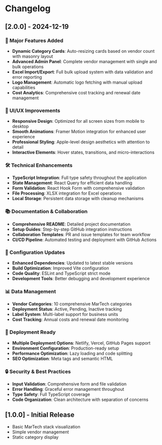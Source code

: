 # Changelog

## [2.0.0] - 2024-12-19

### 🚀 Major Features Added
- **Dynamic Category Cards**: Auto-resizing cards based on vendor count with masonry layout
- **Advanced Admin Panel**: Complete vendor management with single and bulk operations
- **Excel Import/Export**: Full bulk upload system with data validation and error reporting
- **Logo Management**: Automatic logo fetching with manual upload capabilities
- **Cost Analytics**: Comprehensive cost tracking and renewal date management

### 🎨 UI/UX Improvements
- **Responsive Design**: Optimized for all screen sizes from mobile to desktop
- **Smooth Animations**: Framer Motion integration for enhanced user experience
- **Professional Styling**: Apple-level design aesthetics with attention to detail
- **Interactive Elements**: Hover states, transitions, and micro-interactions

### 🛠️ Technical Enhancements
- **TypeScript Integration**: Full type safety throughout the application
- **State Management**: React Query for efficient data handling
- **Form Validation**: React Hook Form with comprehensive validation
- **File Processing**: XLSX integration for Excel operations
- **Local Storage**: Persistent data storage with cleanup mechanisms

### 📚 Documentation & Collaboration
- **Comprehensive README**: Detailed project documentation
- **Setup Guides**: Step-by-step GitHub integration instructions
- **Collaboration Templates**: PR and issue templates for team workflow
- **CI/CD Pipeline**: Automated testing and deployment with GitHub Actions

### 🔧 Configuration Updates
- **Enhanced Dependencies**: Updated to latest stable versions
- **Build Optimization**: Improved Vite configuration
- **Code Quality**: ESLint and TypeScript strict mode
- **Development Tools**: Better debugging and development experience

### 📊 Data Management
- **Vendor Categories**: 10 comprehensive MarTech categories
- **Deployment Status**: Active, Pending, Inactive tracking
- **Label System**: Multi-label support for business units
- **Cost Tracking**: Annual costs and renewal date monitoring

### 🚀 Deployment Ready
- **Multiple Deployment Options**: Netlify, Vercel, GitHub Pages support
- **Environment Configuration**: Production-ready setup
- **Performance Optimization**: Lazy loading and code splitting
- **SEO Optimization**: Meta tags and semantic HTML

### 🔒 Security & Best Practices
- **Input Validation**: Comprehensive form and file validation
- **Error Handling**: Graceful error management throughout
- **Type Safety**: Full TypeScript coverage
- **Code Organization**: Clean architecture with separation of concerns

## [1.0.0] - Initial Release
- Basic MarTech stack visualization
- Simple vendor management
- Static category display